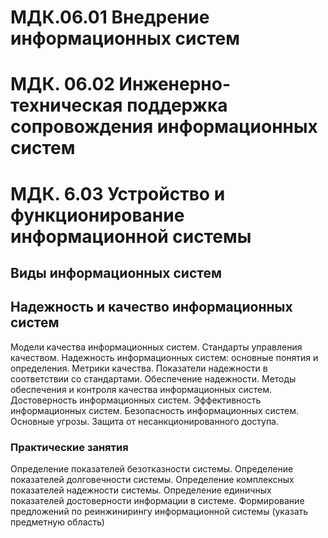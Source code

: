# МДК.06.01 Внедрение информационных систем

# МДК. 06.02 Инженерно-техническая поддержка сопровождения информационных систем

# МДК. 6.03 Устройство и функционирование информационной системы

## Виды информационных систем

## Надежность и качество информационных систем
Модели качества информационных систем. Стандарты управления качеством.
Надежность информационных систем: основные понятия и определения. Метрики качества.
Показатели надежности в соответствии со стандартами. Обеспечение надежности.
Методы обеспечения и контроля качества информационных систем. Достоверность информационных систем. Эффективность информационных систем.
Безопасность информационных систем. Основные угрозы. Защита от несанкционированного доступа.
### Практические занятия
Определение показателей безотказности системы.
Определение показателей долговечности системы.
Определение комплексных показателей надежности системы.
Определение единичных показателей достоверности информации в системе.
Формирование предложений по реинжинирингу информационной системы (указать предметную область)

